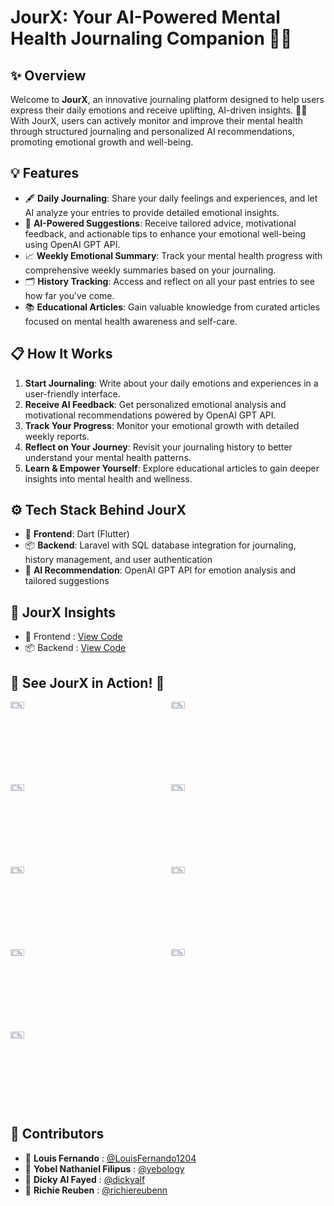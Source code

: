 # JourX: Your AI-Powered Mental Health Journaling Companion 🌟📝  

## ✨ Overview  
Welcome to **JourX**, an innovative journaling platform designed to help users express their daily emotions and receive uplifting, AI-driven insights. 🚀💖 With JourX, users can actively monitor and improve their mental health through structured journaling and personalized AI recommendations, promoting emotional growth and well-being.  

## 💡 Features  
- 🖋️ **Daily Journaling**: Share your daily feelings and experiences, and let AI analyze your entries to provide detailed emotional insights.  
- 🤖 **AI-Powered Suggestions**: Receive tailored advice, motivational feedback, and actionable tips to enhance your emotional well-being using OpenAI GPT API.  
- 📈 **Weekly Emotional Summary**: Track your mental health progress with comprehensive weekly summaries based on your journaling.  
- 🗂️ **History Tracking**: Access and reflect on all your past entries to see how far you’ve come.  
- 📚 **Educational Articles**: Gain valuable knowledge from curated articles focused on mental health awareness and self-care.  

## 📋 How It Works  
1. **Start Journaling**: Write about your daily emotions and experiences in a user-friendly interface.  
2. **Receive AI Feedback**: Get personalized emotional analysis and motivational recommendations powered by OpenAI GPT API.  
3. **Track Your Progress**: Monitor your emotional growth with detailed weekly reports.  
4. **Reflect on Your Journey**: Revisit your journaling history to better understand your mental health patterns.  
5. **Learn & Empower Yourself**: Explore educational articles to gain deeper insights into mental health and wellness.  

## ⚙️ Tech Stack Behind JourX  
- 🎨 **Frontend**: Dart (Flutter)  
- 📦 **Backend**: Laravel with SQL database integration for journaling, history management, and user authentication  
- 🤖 **AI Recommendation**: OpenAI GPT API for emotion analysis and tailored suggestions  

## 🚀 JourX Insights  
- 🎨 Frontend : [View Code](https://github.com/LouisFernando1204/jourx-frontend)
- 📦 Backend : [View Code](https://github.com/LouisFernando1204/jourx-backend)

## 🌟 See JourX in Action! 📸  
<div style="display: grid; grid-template-columns: repeat(2, 1fr); gap: 10px;">  
    <img src="https://drive.google.com/uc?id=1Zt2qq68tZDkfQi1ZvDjvwT3Vl_5V7eQq" alt="Screenshot 1" style="width: 30%;"/>  
    <img src="https://drive.google.com/uc?id=15RHPV-OSJ54VVh4K3LZMFMHFEK8bF3Dv" alt="Screenshot 2" style="width: 30%;"/>  
    <img src="https://drive.google.com/uc?id=16iD103dSwKOsMpnX_CZtahkyYE5s3fqY" alt="Screenshot 3" style="width: 30%;"/>  
    <img src="https://drive.google.com/uc?id=1eV7PnE7RADxKf5ouAlRI5MYB08OWqo3f" alt="Screenshot 4" style="width: 30%;"/> 
    <img src="https://drive.google.com/uc?id=178SqeHsyUrLSGFUC-zIgRmXJq2Q4s7U0" alt="Screenshot 5" style="width: 30%;"/> 
    <img src="https://drive.google.com/uc?id=1d1hLWegahLYPMJ-uE2it1fFtf7m7KR_p" alt="Screenshot 6" style="width: 30%;"/> 
    <img src="https://drive.google.com/uc?id=1QCtrN4cPCEfvJvBJls74-Z5_qjaT7W0Z" alt="Screenshot 7" style="width: 30%;"/> 
    <img src="https://drive.google.com/uc?id=12hx5IsjOEVK8XLsZbJ9gGNlJ9OGGMzad" alt="Screenshot 8" style="width: 30%;"/> 
    <img src="https://drive.google.com/uc?id=1hEsebXti01-BAePCFZ_0S2ajR-x5Kvut" alt="Screenshot 9" style="width: 30%;"/> 
</div>  

## 🤝 Contributors  
- 🧑 **Louis Fernando** : [@LouisFernando1204](https://github.com/LouisFernando1204)  
- 🧑 **Yobel Nathaniel Filipus** : [@yebology](https://github.com/yebology)  
- 🧑 **Dicky Al Fayed** : [@dickyalf](https://github.com/dickyalf)  
- 🧑 **Richie Reuben** : [@richiereubenn](https://github.com/richiereubenn)  
